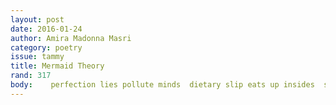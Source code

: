 ```yaml
---
layout: post 
date: 2016-01-24
author: Amira Madonna Masri
category: poetry
issue: tammy
title: Mermaid Theory
rand: 317
body: 	 perfection lies pollute minds  dietary slip eats up insides  skip meals  trip heels  hike up that skirt  they’ll kneel  they’ll kneel  know your queen  she’s the fem-enemy  who makes a beeline  for the best of me  tear it up  looking down  her royal highness  airbrushed, but hush  it’s too much  beauty unmatched  she hatched  &#91;goddess&#93;  from the ocean  she could be your friend  for a price  ’cause she can turn an army  to mice  coyly unmanned  aloof and unplanned  her manicured hand fans  the fires that she  lit when the powers that be  questioned her sincerity  approach, but step warily  coming too near will doom you to roam  the outskirts of her Eden alone  she can smell the fear under your cologne  you don’t trust, but you must  you only doubt ’cause you lust  grain by grain, time slips  through hourglass hips  and every grin on her lips  cracks like a whip  slave to her, who craves to lure  sailors off-ship  engulfed by the tide, eyes glide  over porcelain skin  the same bait  that drove Adam to sin  the price of her prowess  shown by the emotional mess  of a drunken master&#58;  her heart is a natural disaster.  
---
```

